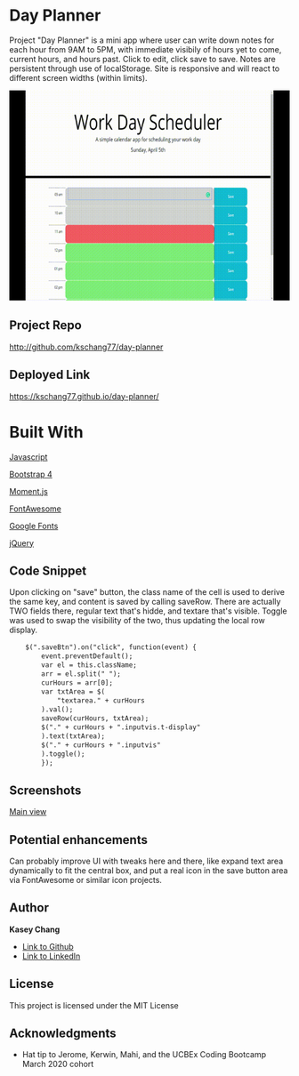 # Day Planner

Project "Day Planner" is a mini app where user can write down notes for 
each hour from 9AM to 5PM, with immediate visibily of hours yet to come,
current hours, and hours past. Click to edit, click save to save. Notes are persistent
through use of localStorage. Site is responsive and will react to different 
screen widths (within limits). 

![Demo Recording](dayplannerdemo.gif)

## Project Repo

http://github.com/kschang77/day-planner

## Deployed Link

https://kschang77.github.io/day-planner/

# Built With

[Javascript](https://developer.mozilla.org/en-US/docs/Web/JavaScript)

[Bootstrap 4](https://getbootstrap.com/docs/4.4/getting-started/introduction/)

[Moment.js](https://momentjs.com/)

[FontAwesome](https://fontawesome.com/)

[Google Fonts](https://fonts.google.com/)

[jQuery](https://jquery.com/)


## Code Snippet

Upon clicking on "save" button, the class name of the cell is used to derive the same key, and content is saved by calling saveRow. There are actually TWO fields there, regular text that's hidde, and textare that's visible. Toggle was used to swap the visibility of the two, thus updating the local row display. 

        $(".saveBtn").on("click", function(event) {
            event.preventDefault();
            var el = this.className;
            arr = el.split(" ");
            curHours = arr[0];
            var txtArea = $(
                "textarea." + curHours
            ).val();
            saveRow(curHours, txtArea);
            $("." + curHours + ".inputvis.t-display"
            ).text(txtArea);
            $("." + curHours + ".inputvis"
            ).toggle();
            });


## Screenshots

[Main view](screenshot01.png)


## Potential enhancements

Can probably improve UI with tweaks here and there, like expand text 
area dynamically to fit the central box, and put a real icon in the 
save button area via FontAwesome or similar icon projects. 


## Author

**Kasey Chang** 

- [Link to Github](https://kschang77.github.io)
- [Link to LinkedIn](https://www.linkedin.com/in/kasey-chang)


## License

This project is licensed under the MIT License 

## Acknowledgments

* Hat tip to Jerome, Kerwin, Mahi, and the UCBEx Coding Bootcamp March 2020 cohort
